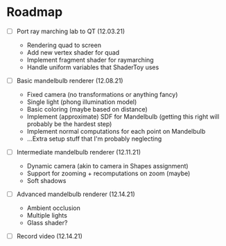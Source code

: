 # Roadmap 

- [ ] Port ray marching lab to QT (12.03.21)
	+ Rendering quad to screen 
	+ Add new vertex shader for quad 
	+ Implement fragment shader for raymarching 
	+ Handle uniform variables that ShaderToy uses 

- [ ] Basic mandelbulb renderer (12.08.21)
	+ Fixed camera (no transformations or anything fancy)
	+ Single light (phong illumination model)
	+ Basic coloring (maybe based on distance) 
	+ Implement (approximate) SDF for Mandelbulb (getting this right 
	  will probably be the hardest step)
	+ Implement normal computations for each point on Mandelbulb 
	+ ...Extra setup stuff that I'm probably neglecting 

- [ ] Intermediate mandelbulb renderer (12.11.21)
	+ Dynamic camera (akin to camera in Shapes assignment)
	+ Support for zooming + recomputations on zoom (maybe)
	+ Soft shadows 

- [ ] Advanced mandelbulb renderer (12.14.21)
	+ Ambient occlusion 
	+ Multiple lights
	+ Glass shader?

- [ ] Record video (12.14.21)
